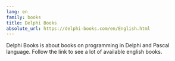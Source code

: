 ```yaml
---
lang: en
family: books
title: Delphi Books
absolute_url: https://delphi-books.com/en/English.html
---
```

Delphi Books is about books on programming in Delphi and Pascal language. Follow the link to see a lot of available english books.